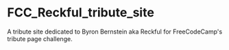 # FCC_Reckful_tribute_site

A tribute site dedicated to Byron Bernstein aka Reckful for FreeCodeCamp's tribute page challenge.

